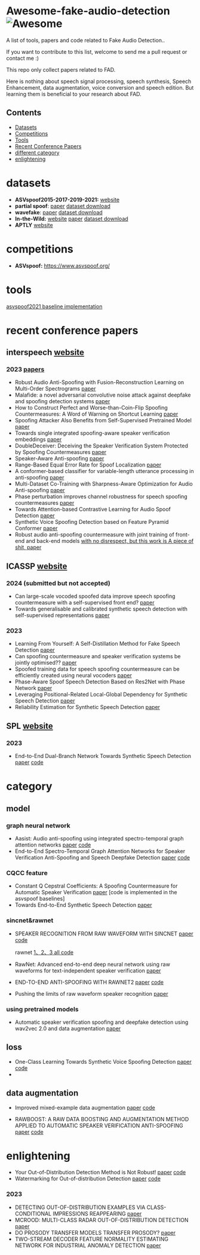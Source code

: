 # Awesome-fake-audio-detection![Awesome](https://cdn.rawgit.com/sindresorhus/awesome/d7305f38d29fed78fa85652e3a63e154dd8e8829/media/badge.svg)

A list of tools, papers and code related to Fake Audio Detection.. 

If you want to contribute to this list, welcome to send me a pull request or contact me :) 

This repo only collect papers related to FAD.  

Here is nothing about speech signal processing, speech synthesis, Speech Enhancement, data augmentation, voice conversion and speech edition. But learning them is beneficial to your research about FAD.

## Contents

- [Datasets](#datasets)
- [Competitions](#competitions)
- [Tools](#tools)
- [Recent Conference Papers](#recent-conference-papers)
- [different category](#category)
- [enlightening](#enlightening)




# datasets

- **ASVspoof2015-2017-2019-2021:** [website](https://www.asvspoof.org/database )
- **partial spoof**: [paper](https://arxiv.org/pdf/2204.05177.pdf) [dataset download](https://zenodo.org/record/5766198)
- **wavefake**:  [paper](https://arxiv.org/pdf/2111.02813.pdf)  [dataset download](https://zenodo.org/record/5642694#:~:text=WaveFake%3A%20A%20data%20set%20to%20facilitate%20audio%20DeepFake,finding%20new%20detection%20methods%20to%20prevent%20such%20attempts.) 
- **In-the-Wild:**  [website](https://deepfake-demo.aisec.fraunhofer.de/in_the_wild)  [paper](https://arxiv.org/pdf/2203.16263.pdf)  [dataset download](https://owncloud.fraunhofer.de/index.php/s/JZgXh0JEAF0elxa)
- **APTLY** [website](https://bil.eecs.yorku.ca/datasets/)




# competitions

- **ASVspoof:** https://www.asvspoof.org/



# tools

[asvspoof2021 baseline implementation](https://github.com/asvspoof-challenge/2021.git)



# recent conference papers

## interspeech [website](https://interspeech2023.org/)

### 2023 [papers](https://www.isca-speech.org/archive/interspeech_2023/)

- Robust Audio Anti-Spoofing with Fusion-Reconstruction Learning on Multi-Order Spectrograms [paper](https://www.isca-speech.org/archive/interspeech_2023/wen23_interspeech.html)
- Malafide: a novel adversarial convolutive noise attack against deepfake and spoofing detection systems [paper](https://www.isca-speech.org/archive/interspeech_2023/panariello23b_interspeech.html)
- How to Construct Perfect and Worse-than-Coin-Flip Spoofing Countermeasures: A Word of Warning on Shortcut Learning [paper](https://www.isca-speech.org/archive/interspeech_2023/shim23b_interspeech.html)
- Spoofing Attacker Also Benefits from Self-Supervised Pretrained Model [paper](https://www.isca-speech.org/archive/interspeech_2023/ito23_interspeech.html)
- Towards single integrated spoofing-aware speaker verification embeddings [paper](https://www.isca-speech.org/archive/interspeech_2023/mun23_interspeech.html)
- DoubleDeceiver: Deceiving the Speaker Verification System Protected by Spoofing Countermeasures [paper](https://www.isca-speech.org/archive/interspeech_2023/zhang23c_interspeech.html)
- Speaker-Aware Anti-spoofing [paper](https://www.isca-speech.org/archive/interspeech_2023/liu23o_interspeech.html)
- Range-Based Equal Error Rate for Spoof Localization [paper](https://www.isca-speech.org/archive/interspeech_2023/zhang23v_interspeech.html)
- A conformer-based classifier for variable-length utterance processing in anti-spoofing [paper](https://www.isca-speech.org/archive/interspeech_2023/rosello23_interspeech.html)
- Multi-Dataset Co-Training with Sharpness-Aware Optimization for Audio Anti-spoofing [paper](https://www.isca-speech.org/archive/interspeech_2023/shim23c_interspeech.html)
- Phase perturbation improves channel robustness for speech spoofing countermeasures [paper](https://www.isca-speech.org/archive/interspeech_2023/zang23_interspeech.html)
- Towards Attention-based Contrastive Learning for Audio Spoof Detection [paper](https://www.isca-speech.org/archive/interspeech_2023/goel23_interspeech.html)
- Synthetic Voice Spoofing Detection based on Feature Pyramid Conformer [paper](https://www.isca-speech.org/archive/interspeech_2023/gong23b_interspeech.html)
- Robust audio anti-spoofing countermeasure with joint training of front-end and back-end models [with no disrespect, but this work is A piece of shit, paper](https://www.isca-speech.org/archive/interspeech_2023/wang23v_interspeech.html#:~:text=Therefore%2C%20we%20proposes%20a%20new%20framework%20for%20robust,framework%20is%20more%20effective%20than%20the%20cascaded%20framework.)





## ICASSP [website](https://2023.ieeeicassp.org/)

### 2024 (submitted but not accepted)
- Can large-scale vocoded spoofed data improve speech spoofing countermeasure with a self-supervised front end? [paper](https://arxiv.org/pdf/2309.06014.pdf)
- Towards generalisable and calibrated synthetic speech detection with self-supervised representations [paper](https://arxiv.org/abs/2309.05384)

### 2023

- Learning From Yourself: A Self-Distillation Method for Fake Speech Detection [paper](https://arxiv.org/pdf/2303.01211.pdf) 
- Can spoofing countermeasure and speaker verification systems be jointly optimised?? [paper](https://arxiv.org/pdf/2303.07073.pdf)
- Spoofed training data for speech spoofing countermeasure can be efficiently created using neural vocoders  [paper](https://arxiv.org/pdf/2210.10570.pdf)
- Phase-Aware Spoof Speech Detection Based on Res2Net with Phase Network [paper](https://arxiv.org/pdf/2203.10793.pdf)
- Leveraging Positional-Related Local-Global Dependency for Synthetic Speech Detection [paper](https://ieeexplore.ieee.org/document/10096278)
- Reliability Estimation for Synthetic Speech Detection [paper](https://ieeexplore.ieee.org/abstract/document/10095524)








## SPL [website](https://dblp.uni-trier.de/db/journals/spl/index.html)

### 2023

- End-to-End Dual-Branch Network Towards Synthetic Speech Detection [paper](https://ieeexplore.ieee.org/document/10082951) [code](https://github.com/makaijie/End-to-End-Dual-Branch-Network-Towards-Synthetic-Speech-Detection)





# category

## model

### graph neural network	

- Aasist: Audio anti-spoofing using integrated spectro-temporal graph attention networks [paper](https://arxiv.org/pdf/2110.01200.pdf) [code](https://github.com/clovaai/aasist) 
- End-to-End Spectro-Temporal Graph Attention Networks for Speaker Verification Anti-Spoofing and Speech Deepfake Detection [paper](https://arxiv.org/pdf/2107.12710.pdf)  [code](https://github.com/eurecom-asp/RawGAT-ST-antispoofing)

### CQCC feature

- Constant Q Cepstral Coefficients: A Spoofing Countermeasure for Automatic Speaker Verification [paper](https://www.asvspoof.org/papers/CSL_CQCC.pdf)  [code is implemented in the asvspoof baselines]
- Towards End-to-End Synthetic Speech Detection [paper](https://arxiv.org/pdf/2106.06341.pdf) 

### sincnet&rawnet

- SPEAKER RECOGNITION FROM RAW WAVEFORM WITH SINCNET [paper](https://arxiv.org/pdf/1808.00158.pdf) [code](https://github.com/mravanelli/SincNet/)

  rawnet 	[1、2、3 all code](https://github.com/Jungjee/RawNet) 

- RawNet: Advanced end-to-end deep neural network using raw waveforms for text-independent speaker verification [paper](https://arxiv.org/pdf/1904.08104.pdf) 

- END-TO-END ANTI-SPOOFING WITH RAWNET2 [paper](https://arxiv.org/pdf/2011.01108.pdf) [code](https://github.com/eurecom-asp/rawnet2-antispoofing)

- Pushing the limits of raw waveform speaker recognition [paper](https://arxiv.org/pdf/2203.08488.pdf)



### using pretrained models

- Automatic speaker verification spoofing and deepfake detection using wav2vec 2.0 and data augmentation [paper](https://arxiv.org/pdf/2202.12233.pdf) 



## loss

- One-Class Learning Towards Synthetic Voice Spoofing Detection [paper](https://arxiv.org/pdf/2010.13995.pdf) [code](https://github.com/yzyouzhang/AIR-ASVspoof)
- 





## data augmentation

- Improved mixed-example data augmentation [paper](https://arxiv.org/pdf/1805.11272.pdf) [code](https://github.com/ceciliaresearch/MixedExample)

- RAWBOOST: A RAW DATA BOOSTING AND AUGMENTATION METHOD APPLIED TO AUTOMATIC SPEAKER VERIFICATION ANTI-SPOOFING [paper](https://arxiv.org/pdf/2111.04433.pdf) [code](https://github.com/TakHemlata/RawBoost-antispoofing)











# enlightening

- Your Out-of-Distribution Detection Method is Not Robust! [paper](https://proceedings.neurips.cc/paper_files/paper/2022/file/1f6591cc41be737e9ba4cc487ac8082d-Paper-Conference.pdf)  [code](https://github.com/rohban-lab/ATD)
- Watermarking for Out-of-distribution Detection [paper](https://proceedings.neurips.cc/paper_files/paper/2022/file/63fa7efdd3bcf944a4bd6e0ff6a50041-Paper-Conference.pdf)  [code](https://github.com/QizhouWang/watermarking)



### 2023

- DETECTING OUT-OF-DISTRIBUTION EXAMPLES VIA CLASS-CONDITIONAL IMPRESSIONS REAPPEARING  [paper](https://arxiv.org/pdf/2303.09746.pdf) 
- MCROOD: MULTI-CLASS RADAR OUT-OF-DISTRIBUTION DETECTION [paper](https://arxiv.org/pdf/2303.06232.pdf) 
- DO PROSODY TRANSFER MODELS TRANSFER PROSODY?  [paper](https://arxiv.org/pdf/2303.04289.pdf) 
- TWO-STREAM DECODER FEATURE NORMALITY ESTIMATING NETWORK FOR INDUSTRIAL ANOMALY DETECTION [paper](https://arxiv.org/pdf/2302.09794.pdf) 

